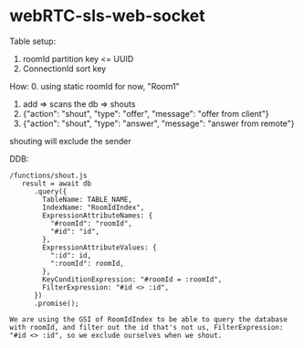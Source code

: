 # webRTC-sls-web-socket

Table setup:
1. roomId partition key <= UUID
2. ConnectionId sort key

<!-- Simple Version -->
How:
0. using static roomId for now, "Room1"
1. add => scans the db => shouts
2. {"action": "shout", "type": "offer", "message": "offer from client"}
3. {"action": "shout", "type": "answer", "message": "answer from remote"}

shouting will exclude the sender

<!-- Complex with Rooms -->

DDB:
```
/functions/shout.js
   result = await db
      .query({
        TableName: TABLE_NAME,
        IndexName: "RoomIdIndex",
        ExpressionAttributeNames: {
          "#roomId": "roomId",
          "#id": "id",
        },
        ExpressionAttributeValues: {
          ":id": id,
          ":roomId": roomId,
        },
        KeyConditionExpression: "#roomId = :roomId",
        FilterExpression: "#id <> :id",
      })
      .promise();

We are using the GSI of RoomIdIndex to be able to query the database with roomId, and filter out the id that's not us, FilterExpression: "#id <> :id", so we exclude ourselves when we shout.
```